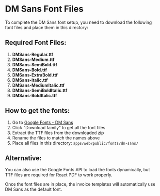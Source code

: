 # DM Sans Font Files

To complete the DM Sans font setup, you need to download the following font files and place them in this directory:

## Required Font Files:

1. **DMSans-Regular.ttf**
2. **DMSans-Medium.ttf**
3. **DMSans-SemiBold.ttf**
4. **DMSans-Bold.ttf**
5. **DMSans-ExtraBold.ttf**
6. **DMSans-Italic.ttf**
7. **DMSans-MediumItalic.ttf**
8. **DMSans-SemiBoldItalic.ttf**
9. **DMSans-BoldItalic.ttf**

## How to get the fonts:

1. Go to [Google Fonts - DM Sans](https://fonts.google.com/specimen/DM+Sans)
2. Click "Download family" to get all the font files
3. Extract the TTF files from the downloaded zip
4. Rename the files to match the names above
5. Place all files in this directory: `apps/web/public/fonts/dm-sans/`

## Alternative:

You can also use the Google Fonts API to load the fonts dynamically, but TTF files are required for React PDF to work properly.

Once the font files are in place, the invoice templates will automatically use DM Sans as the default font.

